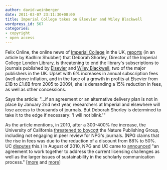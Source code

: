 ```yaml
---
author: david-weinberger
date: 2011-03-07 23:11:30+00:00
title: Imperial College takes on Elsevier and Wiley Blackwell
wordpress_id: 567
categories:
- copyright
- open access
---
```


Felix Online, the online news of [Imperial College](http://www3.imperial.ac.uk/) in the UK, [reports](http://www.felixonline.co.uk/?article=808) (in an article by Kadhim Shubber) that Deborah Shorley, Director of the Imperial College London Library, is threatening to end the library's subscriptions to journals published by [Elsevier](http://www.Elsevier.com) and [Wiley Blackwell](http://www.wiley.com/WileyCDA/Brand/id-35.html), two of the major publishers in the UK. Upset with 6% increases in annual subscription fees (well above inflation, and in the face of a growth in profits at Elsevier  from £1B to £1.6B from 2005 to 2009), she is demanding a 15% reduction in fees, as well as other concessions.

Says the article: "...if an agreement or an alternative delivery plan is not in place by January 2nd next year, researchers at Imperial and elsewhere will lose access to thousands of journals. But Deborah Shorley is determined to take it to the edge if necessary: 'I will not blink.'"

As the article mentions, in 2010, after a 300-400% fee increase, the University of California [threatened to boycott](http://news.sciencemag.org/scienceinsider/2010/06/university-of-california-conside.html) the Nature Publishing Group, including not engaging in peer review for NPG's journals. (NPG claims that the rise in fees was due to the reduction of a discount from 88% to 50%. UC [disputes](http://news.sciencemag.org/scienceinsider/University%20of%20California%20Response%20to%20Nature%20Publishing%20Group.pdf) this.) In August of 2010, NPG and UC came to  [announced](http://content.usatoday.com/communities/sciencefair/post/2010/08/university-of-california-scientists-wont-be-boycotting-nature/1) "an agreement to work together to address the current licensing challenges as well as the larger issues of sustainability in the scholarly communication process." [[more](http://handbill.us/?p=3234) and [more](http://hul.harvard.edu/news/2010_0629.html)]
